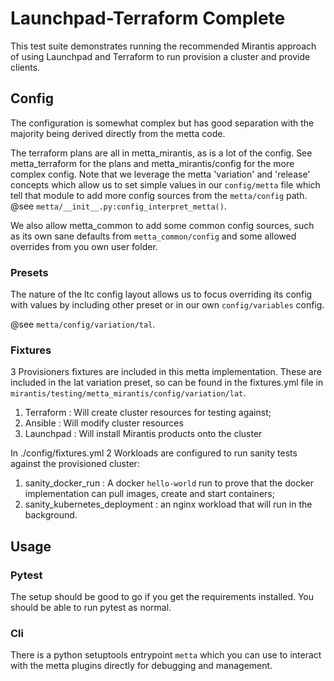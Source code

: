 # Launchpad-Terraform Complete

This test suite demonstrates running the recommended Mirantis approach of
using Launchpad and Terraform to run provision a cluster and provide clients.

## Config

The configuration is somewhat complex but has good separation with the majority
being derived directly from the metta code.

The terraform plans are all in metta_mirantis, as is a lot of the config.
See metta_terraform for the plans and metta_mirantis/config for the more
complex config.
Note that we leverage the metta 'variation' and 'release' concepts which
allow us to set simple values in our `config/metta` file which tell
that module to add more config sources from the `metta/config` path.
@see `metta/__init__.py:config_interpret_metta()`.

We also allow metta_common to add some common config sources, such as its own
sane defaults from `metta_common/config` and some allowed overrides from you own
user folder.

### Presets

The nature of the ltc config layout allows us to focus overriding its config
with values by including other preset or in our own `config/variables` config.

@see `metta/config/variation/tal`.

### Fixtures

3 Provisioners fixtures are included in this metta implementation.  These are
included in the lat variation preset, so can be found in the fixtures.yml file
in `mirantis/testing/metta_mirantis/config/variation/lat`.

1. Terraform : Will create cluster resources for testing against;
2. Ansible : Will modify cluster resources
3. Launchpad : Will install Mirantis products onto the cluster

In ./config/fixtures.yml 2 Workloads are configured to run sanity tests against
the provisioned cluster:

1. sanity_docker_run : A docker `hello-world` run to prove that the docker
   implementation can pull images, create and start containers;
2. sanity_kubernetes_deployment : an nginx workload that will run in the
   background.



## Usage

### Pytest

The setup should be good to go if you get the requirements installed.  You
should be able to run pytest as normal.

### Cli

There is a python setuptools entrypoint `metta` which you can use to interact
with the metta plugins directly for debugging and management.
